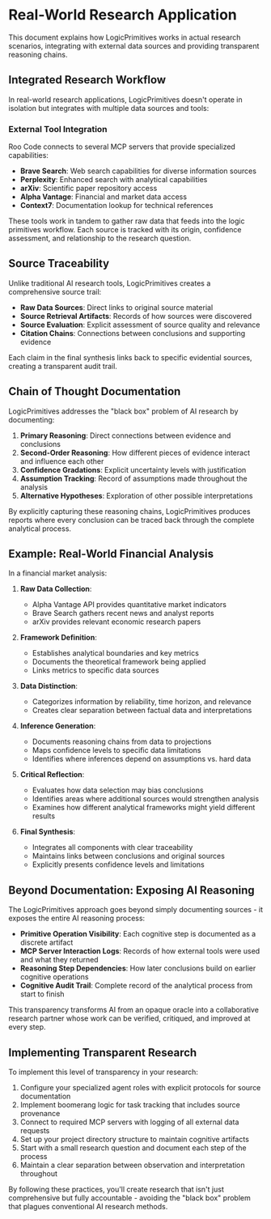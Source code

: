 # Real-World Research Application

This document explains how LogicPrimitives works in actual research scenarios, integrating with external data sources and providing transparent reasoning chains.

## Integrated Research Workflow

In real-world research applications, LogicPrimitives doesn't operate in isolation but integrates with multiple data sources and tools:

### External Tool Integration

Roo Code connects to several MCP servers that provide specialized capabilities:

- **Brave Search**: Web search capabilities for diverse information sources
- **Perplexity**: Enhanced search with analytical capabilities
- **arXiv**: Scientific paper repository access
- **Alpha Vantage**: Financial and market data access
- **Context7**: Documentation lookup for technical references

These tools work in tandem to gather raw data that feeds into the logic primitives workflow. Each source is tracked with its origin, confidence assessment, and relationship to the research question.

## Source Traceability

Unlike traditional AI research tools, LogicPrimitives creates a comprehensive source trail:

- **Raw Data Sources**: Direct links to original source material
- **Source Retrieval Artifacts**: Records of how sources were discovered
- **Source Evaluation**: Explicit assessment of source quality and relevance
- **Citation Chains**: Connections between conclusions and supporting evidence

Each claim in the final synthesis links back to specific evidential sources, creating a transparent audit trail.

## Chain of Thought Documentation

LogicPrimitives addresses the "black box" problem of AI research by documenting:

1. **Primary Reasoning**: Direct connections between evidence and conclusions
2. **Second-Order Reasoning**: How different pieces of evidence interact and influence each other
3. **Confidence Gradations**: Explicit uncertainty levels with justification
4. **Assumption Tracking**: Record of assumptions made throughout the analysis
5. **Alternative Hypotheses**: Exploration of other possible interpretations

By explicitly capturing these reasoning chains, LogicPrimitives produces reports where every conclusion can be traced back through the complete analytical process.

## Example: Real-World Financial Analysis

In a financial market analysis:

1. **Raw Data Collection**: 
   - Alpha Vantage API provides quantitative market indicators
   - Brave Search gathers recent news and analyst reports
   - arXiv provides relevant economic research papers

2. **Framework Definition**:
   - Establishes analytical boundaries and key metrics
   - Documents the theoretical framework being applied
   - Links metrics to specific data sources

3. **Data Distinction**:
   - Categorizes information by reliability, time horizon, and relevance
   - Creates clear separation between factual data and interpretations

4. **Inference Generation**:
   - Documents reasoning chains from data to projections
   - Maps confidence levels to specific data limitations
   - Identifies where inferences depend on assumptions vs. hard data

5. **Critical Reflection**:
   - Evaluates how data selection may bias conclusions
   - Identifies areas where additional sources would strengthen analysis
   - Examines how different analytical frameworks might yield different results

6. **Final Synthesis**:
   - Integrates all components with clear traceability
   - Maintains links between conclusions and original sources
   - Explicitly presents confidence levels and limitations

## Beyond Documentation: Exposing AI Reasoning

The LogicPrimitives approach goes beyond simply documenting sources - it exposes the entire AI reasoning process:

- **Primitive Operation Visibility**: Each cognitive step is documented as a discrete artifact
- **MCP Server Interaction Logs**: Records of how external tools were used and what they returned
- **Reasoning Step Dependencies**: How later conclusions build on earlier cognitive operations
- **Cognitive Audit Trail**: Complete record of the analytical process from start to finish

This transparency transforms AI from an opaque oracle into a collaborative research partner whose work can be verified, critiqued, and improved at every step.

## Implementing Transparent Research

To implement this level of transparency in your research:

1. Configure your specialized agent roles with explicit protocols for source documentation
2. Implement boomerang logic for task tracking that includes source provenance
3. Connect to required MCP servers with logging of all external data requests
4. Set up your project directory structure to maintain cognitive artifacts
5. Start with a small research question and document each step of the process
6. Maintain a clear separation between observation and interpretation throughout

By following these practices, you'll create research that isn't just comprehensive but fully accountable - avoiding the "black box" problem that plagues conventional AI research methods.